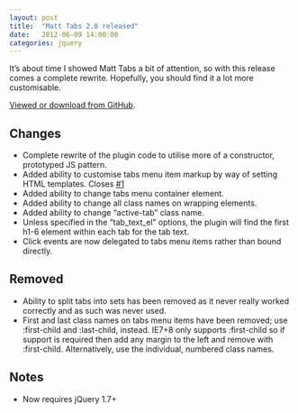 ```yaml
---
layout: post
title:  "Matt Tabs 2.0 released"
date:   2012-06-09 14:00:00
categories: jquery
---
```


It’s about time I showed Matt Tabs a bit of attention, so with this release comes a complete rewrite. Hopefully, you should find it a lot more customisable.

[Viewed or download from GitHub][view-download].

Changes
-------

* Complete rewrite of the plugin code to utilise more of a constructor, prototyped JS pattern.
* Added ability to customise tabs menu item markup by way of setting HTML templates. Closes [#1][issue-1]
* Added ability to change tabs menu container element.
* Added ability to change all class names on wrapping elements.
* Added ability to change “active-tab” class name.
* Unless specified in the “tab_text_el” options, the plugin will find the first h1-6 element within each tab for the tab text.
* Click events are now delegated to tabs menu items rather than bound directly.

Removed
-------

* Ability to split tabs into sets has been removed as it never really worked correctly and as such was never used.
* First and last class names on tabs menu items have been removed; use :first-child and :last-child, instead. IE7+8 only supports :first-child so if support is required then add any margin to the left and remove with :first-child. Alternatively, use the individual, numbered class names.

Notes
-----

* Now requires jQuery 1.7+


[view-download]: https://github.com/matthewhall/matt-tabs
[issue-1]: https://github.com/matthewhall/matt-tabs/issues/1
